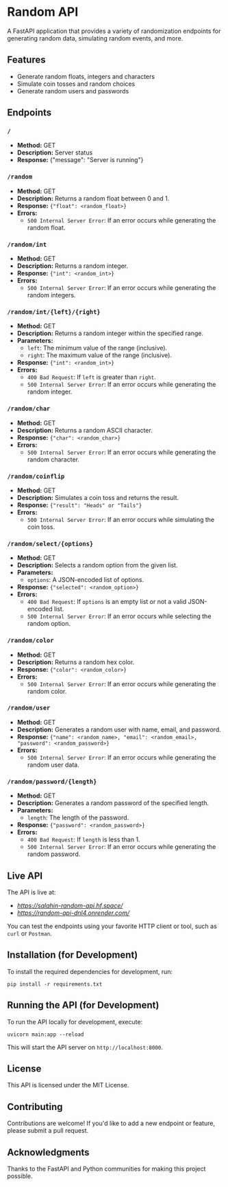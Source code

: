 Random API
===========
A FastAPI application that provides a variety of randomization endpoints for generating random data, simulating random events, and more.

Features
----------

* Generate random floats, integers and characters
* Simulate coin tosses and random choices
* Generate random users and passwords

Endpoints
-----------

### `/`

* **Method:** GET
* **Description:** Server status
* **Response:** {"message": "Server is running"}


### `/random`

* **Method:** GET
* **Description:** Returns a random float between 0 and 1.
* **Response:** `{"float": <random_float>}`
* **Errors:**
	+ `500 Internal Server Error`: If an error occurs while generating the random float.

### `/random/int`

* **Method:** GET
* **Description:** Returns a random integer.
* **Response:** `{"int": <random_int>}`
* **Errors:**
	+ `500 Internal Server Error`: If an error occurs while generating the random integers.




### `/random/int/{left}/{right}`

* **Method:** GET
* **Description:** Returns a random integer within the specified range.
* **Parameters:**
	+ `left`: The minimum value of the range (inclusive).
	+ `right`: The maximum value of the range (inclusive).
* **Response:** `{"int": <random_int>}`
* **Errors:**
	+ `400 Bad Request`: If `left` is greater than `right`.
	+ `500 Internal Server Error`: If an error occurs while generating the random integer.


### `/random/char`

* **Method:** GET
* **Description:** Returns a random ASCII character.
* **Response:** `{"char": <random_char>}`
* **Errors:**
	+ `500 Internal Server Error`: If an error occurs while generating the random character.


### `/random/coinflip`

* **Method:** GET
* **Description:** Simulates a coin toss and returns the result.
* **Response:** `{"result": "Heads" or "Tails"}`
* **Errors:**
	+ `500 Internal Server Error`: If an error occurs while simulating the coin toss.


### `/random/select/{options}`

* **Method:** GET
* **Description:** Selects a random option from the given list.
* **Parameters:**
	+ `options`: A JSON-encoded list of options.
* **Response:** `{"selected": <random_option>}`
* **Errors:**
	+ `400 Bad Request`: If `options` is an empty list or not a valid JSON-encoded list.
	+ `500 Internal Server Error`: If an error occurs while selecting the random option.


### `/random/color`

* **Method:** GET
* **Description:** Returns a random hex color.
* **Response:** `{"color": <random_color>}`
* **Errors:**
	+ `500 Internal Server Error`: If an error occurs while generating the random color.


### `/random/user`

* **Method:** GET
* **Description:** Generates a random user with name, email, and password.
* **Response:** `{"name": <random_name>, "email": <random_email>, "password": <random_password>}`
* **Errors:**
	+ `500 Internal Server Error`: If an error occurs while generating the random user data.

	
### `/random/password/{length}`

* **Method:** GET
* **Description:** Generates a random password of the specified length.
* **Parameters:**
	+ `length`: The length of the password.
* **Response:** `{"password": <random_password>}`
* **Errors:**
	+ `400 Bad Request`: If `length` is less than 1.
	+ `500 Internal Server Error`: If an error occurs while generating the random password.



Live API
--------

The API is live at: 
* *https://salahin-random-api.hf.space/*
* *https://random-api-dnl4.onrender.com/*

You can test the endpoints using your favorite HTTP client or tool, such as `curl` or `Postman`.

Installation (for Development)
------------

To install the required dependencies for development, run:
```
pip install -r requirements.txt
```

Running the API (for Development)
---------------

To run the API locally for development, execute:
```
uvicorn main:app --reload
```

This will start the API server on `http://localhost:8000`.

License
-------

This API is licensed under the MIT License.

Contributing
------------

Contributions are welcome! If you'd like to add a new endpoint or feature, please submit a pull request.

Acknowledgments
-----------------

Thanks to the FastAPI and Python communities for making this project possible.